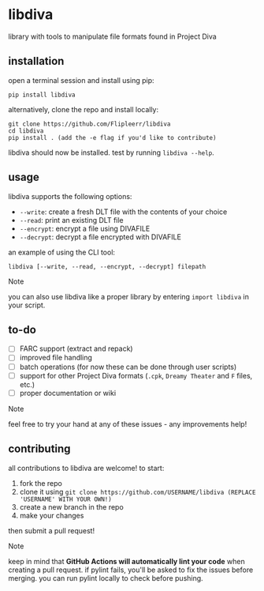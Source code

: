 # libdiva
library with tools to manipulate file formats found in Project Diva

## installation
open a terminal session and install using pip:

`pip install libdiva`

alternatively, clone the repo and install locally:

```
git clone https://github.com/Flipleerr/libdiva
cd libdiva
pip install . (add the -e flag if you'd like to contribute)
```

libdiva should now be installed. test by running `libdiva --help`.

## usage
libdiva supports the following options:

- `--write`: create a fresh DLT file with the contents of your choice
- `--read`: print an existing DLT file
- `--encrypt`: encrypt a file using DIVAFILE
- `--decrypt`: decrypt a file encrypted with DIVAFILE

an example of using the CLI tool:

`libdiva [--write, --read, --encrypt, --decrypt] filepath`

>[!NOTE]
>you can also use libdiva like a proper library by entering `import libdiva` in your script.

## to-do
- [ ] FARC support (extract and repack)
- [ ] improved file handling
- [ ] batch operations (for now these can be done through user scripts)
- [ ] support for other Project Diva formats (`.cpk`, `Dreamy Theater` and `F` files, etc.)
- [ ] proper documentation or wiki

> [!NOTE]
> feel free to try your hand at any of these issues - any improvements help!

## contributing
all contributions to libdiva are welcome! to start:
1. fork the repo
2. clone it using `git clone https://github.com/USERNAME/libdiva (REPLACE 'USERNAME' WITH YOUR OWN!)`
3. create a new branch in the repo
4. make your changes

then submit a pull request!

> [!NOTE]
> keep in mind that **GitHub Actions will automatically lint your code** when creating a pull request. if pylint fails, you'll be asked to fix the issues before merging. you can run pylint locally to check before pushing.